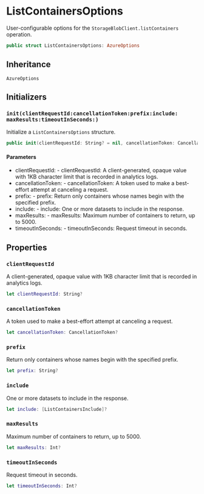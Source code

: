 # ListContainersOptions

User-configurable options for the `StorageBlobClient.listContainers` operation.

``` swift
public struct ListContainersOptions:​ AzureOptions
```

## Inheritance

`AzureOptions`

## Initializers

### `init(clientRequestId:​cancellationToken:​prefix:​include:​maxResults:​timeoutInSeconds:​)`

Initialize a `ListContainersOptions` structure.

``` swift
public init(clientRequestId:​ String? = nil, cancellationToken:​ CancellationToken? = nil, prefix:​ String? = nil, include:​ [ListContainersInclude]? = nil, maxResults:​ Int? = nil, timeoutInSeconds:​ Int? = nil)
```

#### Parameters

  - clientRequestId:​ - clientRequestId:​ A client-generated, opaque value with 1KB character limit that is recorded in analytics logs.
  - cancellationToken:​ - cancellationToken:​ A token used to make a best-effort attempt at canceling a request.
  - prefix:​ - prefix:​ Return only containers whose names begin with the specified prefix.
  - include:​ - include:​ One or more datasets to include in the response.
  - maxResults:​ - maxResults:​ Maximum number of containers to return, up to 5000.
  - timeoutInSeconds:​ - timeoutInSeconds:​ Request timeout in seconds.

## Properties

### `clientRequestId`

A client-generated, opaque value with 1KB character limit that is recorded in analytics logs.

``` swift
let clientRequestId:​ String?
```

### `cancellationToken`

A token used to make a best-effort attempt at canceling a request.

``` swift
let cancellationToken:​ CancellationToken?
```

### `prefix`

Return only containers whose names begin with the specified prefix.

``` swift
let prefix:​ String?
```

### `include`

One or more datasets to include in the response.

``` swift
let include:​ [ListContainersInclude]?
```

### `maxResults`

Maximum number of containers to return, up to 5000.

``` swift
let maxResults:​ Int?
```

### `timeoutInSeconds`

Request timeout in seconds.

``` swift
let timeoutInSeconds:​ Int?
```
